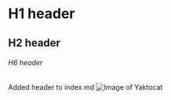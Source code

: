 # H1 header
## H2 header
###### H6 header
Added header to index.md
![Image of Yaktocat](https://octodex.github.com/images/yaktocat.png)
